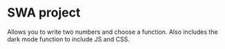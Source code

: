 # SWA project

Allows you to write two numbers and choose a function. Also includes the dark mode function to include JS and CSS.
